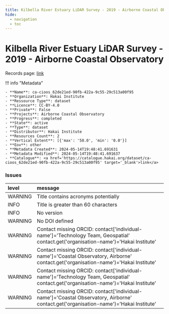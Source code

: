 ```yaml
---
title: Kilbella River Estuary LiDAR Survey - 2019 - Airborne Coastal Observatory
hide:
  - navigation
  - toc
---
```


# Kilbella River Estuary LiDAR Survey - 2019 - Airborne Coastal Observatory

Records page: <a href='https://catalogue.hakai.org/dataset/ca-cioos_62de21ed-90fb-422a-9c55-29c513a00f95' target='_blank'>link</a>

<div id='map'></div>

!!! info "Metadata"
    
    - **Name**: ca-cioos_62de21ed-90fb-422a-9c55-29c513a00f95 
    - **Organization**: Hakai Institute 
    - **Ressource Type**: dataset 
    - **Licence**: CC-BY-4.0 
    - **Private**: False 
    - **Projects**: Airborne Coastal Observatory 
    - **Progress**: completed 
    - **State**: active 
    - **Type**: dataset 
    - **Distributor**: Hakai Institute 
    - **Resources Count**: 2 
    - **Vertical Extent**: [{'max': '50.0', 'min': '0.0'}] 
    - **Eov**: other 
    - **Metadata Created**: 2024-05-14T19:48:41.691631 
    - **Metadata Modified**: 2024-05-14T19:48:41.691637 
    - **Catalogue**: <a href='https://catalogue.hakai.org/dataset/ca-cioos_62de21ed-90fb-422a-9c55-29c513a00f95' target='_blank'>link</a> 

### Issues

| level   | message                                                                                                                              |
|:--------|:-------------------------------------------------------------------------------------------------------------------------------------|
| WARNING | Title contains acronyms potentially                                                                                                  |
| INFO    | Title is greater than 60 characters                                                                                                  |
| INFO    | No version                                                                                                                           |
| WARNING | No DOI defined                                                                                                                       |
| WARNING | Contact missing ORCID: contact['individual-name']='Technology Team, Geospatial' contact.get('organisation-name')='Hakai Institute'   |
| WARNING | Contact missing ORCID: contact['individual-name']='Coastal Observatory, Airborne' contact.get('organisation-name')='Hakai Institute' |
| WARNING | Contact missing ORCID: contact['individual-name']='Technology Team, Geospatial' contact.get('organisation-name')='Hakai Institute'   |
| WARNING | Contact missing ORCID: contact['individual-name']='Coastal Observatory, Airborne' contact.get('organisation-name')='Hakai Institute' |

<script>
   document.addEventListener("DOMContentLoaded", function() {
    var map = L.map('map').setView([51.505, -125.09], 5);
    L.tileLayer('https://tile.openstreetmap.org/{z}/{x}/{y}.png', {
        maxZoom: 19,
        attribution: '&copy; <a href="http://www.openstreetmap.org/copyright">OpenStreetMap</a>'
    }).addTo(map);
    var geojsonFeature = {
        "type": "Feature",
        "properties": {
            "name" : "Kilbella River Estuary LiDAR Survey - 2019 - Airborne Coastal Observatory"
        },
        "geometry": {'type': 'Polygon', 'coordinates': [[[-127.4, 51.72], [-127.3, 51.72], [-127.3, 51.74], [-127.4, 51.74], [-127.4, 51.72]]]}
    }
    L.geoJSON(geojsonFeature).addTo(map);
   })
</script>